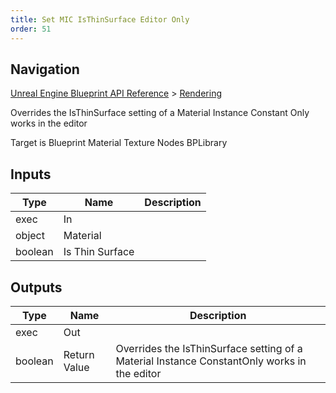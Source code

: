 ```yaml
---
title: Set MIC IsThinSurface Editor Only
order: 51
---
```

## Navigation

[Unreal Engine Blueprint API Reference](https://dev.epicgames.com/documentation/en-us/unreal-engine/BlueprintAPI) > [Rendering](https://dev.epicgames.com/documentation/en-us/unreal-engine/BlueprintAPI/Rendering)

Overrides the IsThinSurface setting of a Material Instance Constant
Only works in the editor

Target is Blueprint Material Texture Nodes BPLibrary

## Inputs

| Type | Name | Description |
| --- | --- | --- |
| exec | In |  |
| object | Material |  |
| boolean | Is Thin Surface |  |

## Outputs

| Type | Name | Description |
| --- | --- | --- |
| exec | Out |  |
| boolean | Return Value | Overrides the IsThinSurface setting of a Material Instance ConstantOnly works in the editor |
